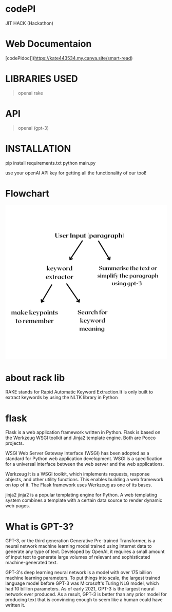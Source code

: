 # codePI

JIT HACK (Hackathon)

# Web Documentaion

[codePidoc]](https://kate443534.my.canva.site/smart-read)

# LIBRARIES USED

> openai
> rake

# API

> openai (gpt-3)

# INSTALLATION

pip install requirements.txt
python main.py

use your openAI API key for getting all the functionality of our tool!

# Flowchart

![alt text](https://github.com/mr-sahu2002/codePI/blob/main/flowchart.png)

# about rack lib

RAKE stands for Rapid Automatic Keyword Extraction.It is only built to extract keywords by using the NLTK library in Python

# flask

Flask is a web application framework written in Python. Flask is based on the Werkzeug WSGI toolkit and Jinja2 template engine. Both are Pocco projects.

WSGI Web Server Gateway Interface (WSGI) has been adopted as a standard for Python web application development. WSGI is a specification for a universal interface between the web server and the web applications.

Werkzeug It is a WSGI toolkit, which implements requests, response objects, and other utility functions. This enables building a web framework on top of it. The Flask framework uses Werkzeug as one of its bases.

jinja2 jinja2 is a popular templating engine for Python. A web templating system combines a template with a certain data source to render dynamic web pages.

# What is GPT-3?

GPT-3, or the third generation Generative Pre-trained Transformer, is a neural network machine learning model trained using internet data to generate any type of text. Developed by OpenAI, it requires a small amount of input text to generate large volumes of relevant and sophisticated machine-generated text.

GPT-3's deep learning neural network is a model with over 175 billion machine learning parameters. To put things into scale, the largest trained language model before GPT-3 was Microsoft's Turing NLG model, which had 10 billion parameters. As of early 2021, GPT-3 is the largest neural network ever produced. As a result, GPT-3 is better than any prior model for producing text that is convincing enough to seem like a human could have written it.
